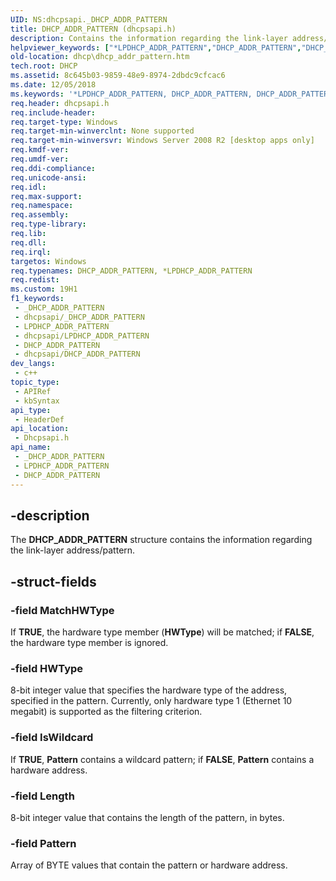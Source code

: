 ```yaml
---
UID: NS:dhcpsapi._DHCP_ADDR_PATTERN
title: DHCP_ADDR_PATTERN (dhcpsapi.h)
description: Contains the information regarding the link-layer address/pattern.
helpviewer_keywords: ["*LPDHCP_ADDR_PATTERN","DHCP_ADDR_PATTERN","DHCP_ADDR_PATTERN structure [DHCP]","PDHCP_ADDR_PATTERN","PDHCP_ADDR_PATTERN structure pointer [DHCP]","dhcp.dhcp_addr_pattern","dhcpsapi/DHCP_ADDR_PATTERN","dhcpsapi/PDHCP_ADDR_PATTERN"]
old-location: dhcp\dhcp_addr_pattern.htm
tech.root: DHCP
ms.assetid: 8c645b03-9859-48e9-8974-2dbdc9cfcac6
ms.date: 12/05/2018
ms.keywords: '*LPDHCP_ADDR_PATTERN, DHCP_ADDR_PATTERN, DHCP_ADDR_PATTERN structure [DHCP], PDHCP_ADDR_PATTERN, PDHCP_ADDR_PATTERN structure pointer [DHCP], dhcp.dhcp_addr_pattern, dhcpsapi/DHCP_ADDR_PATTERN, dhcpsapi/PDHCP_ADDR_PATTERN'
req.header: dhcpsapi.h
req.include-header: 
req.target-type: Windows
req.target-min-winverclnt: None supported
req.target-min-winversvr: Windows Server 2008 R2 [desktop apps only]
req.kmdf-ver: 
req.umdf-ver: 
req.ddi-compliance: 
req.unicode-ansi: 
req.idl: 
req.max-support: 
req.namespace: 
req.assembly: 
req.type-library: 
req.lib: 
req.dll: 
req.irql: 
targetos: Windows
req.typenames: DHCP_ADDR_PATTERN, *LPDHCP_ADDR_PATTERN
req.redist: 
ms.custom: 19H1
f1_keywords:
 - _DHCP_ADDR_PATTERN
 - dhcpsapi/_DHCP_ADDR_PATTERN
 - LPDHCP_ADDR_PATTERN
 - dhcpsapi/LPDHCP_ADDR_PATTERN
 - DHCP_ADDR_PATTERN
 - dhcpsapi/DHCP_ADDR_PATTERN
dev_langs:
 - c++
topic_type:
 - APIRef
 - kbSyntax
api_type:
 - HeaderDef
api_location:
 - Dhcpsapi.h
api_name:
 - _DHCP_ADDR_PATTERN
 - LPDHCP_ADDR_PATTERN
 - DHCP_ADDR_PATTERN
---
```


## -description

The <b>DHCP_ADDR_PATTERN</b> structure contains the information regarding the link-layer address/pattern.

## -struct-fields

### -field MatchHWType

If <b>TRUE</b>, the hardware type member (<b>HWType</b>) will be matched; if <b>FALSE</b>, the hardware type member is ignored.

### -field HWType

8-bit integer value that specifies the hardware type of the address, specified in the pattern. Currently, only hardware type 1 (Ethernet 10 megabit) is supported as the filtering criterion.

### -field IsWildcard

If <b>TRUE</b>, <b>Pattern</b> contains a wildcard pattern; if <b>FALSE</b>, <b>Pattern</b> contains a hardware address.

### -field Length

8-bit integer value that contains the length of the pattern, in bytes.

### -field Pattern

Array of BYTE values that contain the pattern or hardware address.

